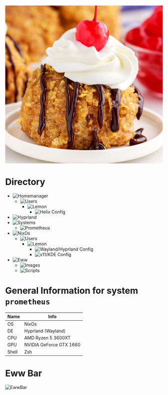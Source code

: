 ![Tiramisu](.github/fried-ice-cream.jpg)

# Directory
- ![Homemanager](home)
  * ![Users](home/users)
    * ![Lemon](home/users/lemon)
      * ![Helix Config](home/users/lemon/helix.nix)
- ![Hyprland](hypr)
- ![Systems](systems)
  * ![Prometheus](systems/prometheus)
- ![NixOs](/)
  * ![Users](users)
    * ![Lemon](users/lemon)
      * ![Wayland/Hyprland Config](users/lemon/wayland.nix)
      * ![x11/KDE Config](users/lemon/x11.nix)
- ![Eww](https://github.com/LemonjamesD/dots/tree/eww)
  * ![Images](https://github.com/LemonjamesD/dots/tree/eww/images)
  * ![Scripts](https://github.com/LemonjamesD/dots/tree/eww/scripts)

# General Information for system `prometheus`
| Name | Info |
| --- | --- |
| OS | NixOs |
| DE | Hyprland (Wayland) | 
| CPU | AMD Ryzen 5 3600XT |
| GPU | NVIDIA GeForce GTX 1660 |
| Shell | Zsh |

# Eww Bar
![EwwBar](.github/ewwbar.png)

